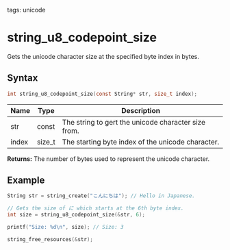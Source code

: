 tags: unicode

# string_u8_codepoint_size

Gets the unicode character size at the specified byte index in bytes.

## Syntax

```c
int string_u8_codepoint_size(const String* str, size_t index);
```

| Name | Type | Description |
| --- | --- | --- |
| str | const | The string to gert the unicode character size from. |
| index | size_t | The starting byte index of the unicode character. |

**Returns:** The number of bytes used to represent the unicode character.

## Example

```c
String str = string_create("こんにちは"); // Hello in Japanese.

// Gets the size of に which starts at the 6th byte index.
int size = string_u8_codepoint_size(&str, 6);

printf("Size: %d\n", size); // Size: 3

string_free_resources(&str);
```